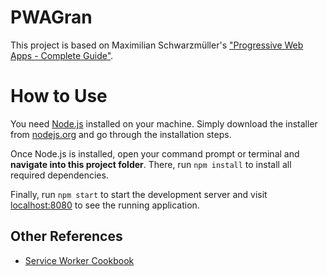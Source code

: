 # PWAGran
This project is based on Maximilian Schwarzmüller's ["Progressive Web Apps - Complete Guide"](https://www.udemy.com/course/progressive-web-app-pwa-the-complete-guide).

# How to Use
You need [Node.js](https://nodejs.org) installed on your machine. Simply download the installer from [nodejs.org](https://nodejs.org) and go through the installation steps.

Once Node.js is installed, open your command prompt or terminal and **navigate into this project folder**. There, run `npm install` to install all required dependencies.

Finally, run `npm start` to start the development server and visit [localhost:8080](http://localhost:8080) to see the running application.

## Other References

- [Service Worker Cookbook](https://serviceworke.rs/)
